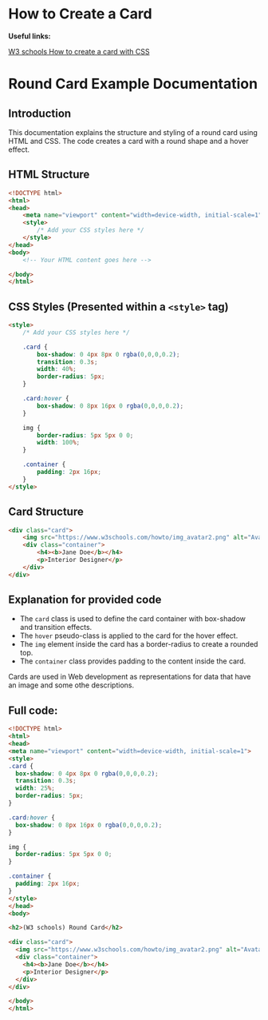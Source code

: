 # How to Create a Card

**Useful links:**

[W3 schools How to create a card with CSS](https://www.w3schools.com/howto/howto_css_cards.asp)

# Round Card Example Documentation

## Introduction

This documentation explains the structure and styling of a round card using HTML and CSS. The code creates a card with a round shape and a hover effect.

## HTML Structure

```html
<!DOCTYPE html>
<html>
<head>
    <meta name="viewport" content="width=device-width, initial-scale=1">
    <style>
        /* Add your CSS styles here */
    </style>
</head>
<body>
    <!-- Your HTML content goes here -->

</body>
</html>
```

## CSS Styles (Presented within a `<style>` tag)

```html
<style>
    /* Add your CSS styles here */

    .card {
        box-shadow: 0 4px 8px 0 rgba(0,0,0,0.2);
        transition: 0.3s;
        width: 40%;
        border-radius: 5px;
    }

    .card:hover {
        box-shadow: 0 8px 16px 0 rgba(0,0,0,0.2);
    }

    img {
        border-radius: 5px 5px 0 0;
        width: 100%;
    }

    .container {
        padding: 2px 16px;
    }
</style>
```

## Card Structure

```html
<div class="card">
    <img src="https://www.w3schools.com/howto/img_avatar2.png" alt="Avatar" style="width:100%">
    <div class="container">
        <h4><b>Jane Doe</b></h4> 
        <p>Interior Designer</p> 
    </div>
</div>
```

## Explanation for  provided code

- The `card` class is used to define the card container with box-shadow and transition effects.
- The `hover` pseudo-class is applied to the card for the hover effect.
- The `img` element inside the card has a border-radius to create a rounded top.
- The `container` class provides padding to the content inside the card.

Cards are used in Web development as representations for data that have an image and some othe descriptions.

## Full code: 
```html
<!DOCTYPE html>
<html>
<head>
<meta name="viewport" content="width=device-width, initial-scale=1">
<style>
.card {
  box-shadow: 0 4px 8px 0 rgba(0,0,0,0.2);
  transition: 0.3s;
  width: 25%;
  border-radius: 5px;
}

.card:hover {
  box-shadow: 0 8px 16px 0 rgba(0,0,0,0.2);
}

img {
  border-radius: 5px 5px 0 0;
}

.container {
  padding: 2px 16px;
}
</style>
</head>
<body>

<h2>(W3 schools) Round Card</h2>

<div class="card">
  <img src="https://www.w3schools.com/howto/img_avatar2.png" alt="Avatar" style="width:100%">
  <div class="container">
    <h4><b>Jane Doe</b></h4> 
    <p>Interior Designer</p> 
  </div>
</div>

</body>
</html> 

```

